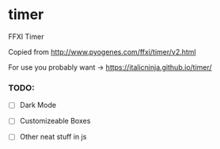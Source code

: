 # timer
FFXI Timer

Copied from http://www.pyogenes.com/ffxi/timer/v2.html

For use you probably want -> https://italicninja.github.io/timer/
### TODO:

- [ ] Dark Mode
- [ ] Customizeable Boxes
- [ ] Other neat stuff in js

